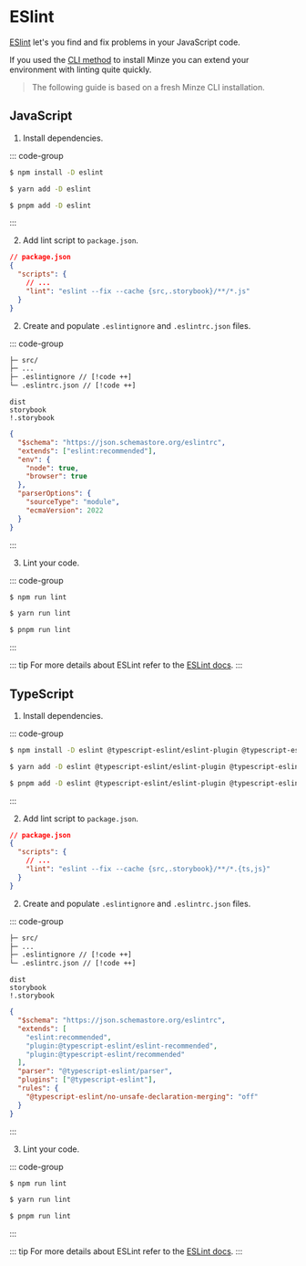 # ESlint

[ESlint](https://eslint.org) let's you find and fix problems in your JavaScript code.

If you used the [CLI method](/guide/installation#cli) to install Minze you can extend your environment with linting quite quickly.

> The following guide is based on a fresh Minze CLI installation.

## JavaScript

1. Install dependencies.

::: code-group

```bash [npm]
$ npm install -D eslint
```

```bash [yarn]
$ yarn add -D eslint
```

```bash [pnpm]
$ pnpm add -D eslint
```

:::

2. Add lint script to `package.json`.

```json
// package.json
{
  "scripts": {
    // ...
    "lint": "eslint --fix --cache {src,.storybook}/**/*.js"
  }
}
```

2. Create and populate `.eslintignore` and `.eslintrc.json` files.

::: code-group

```txt [files]
├─ src/
├─ ...
├─ .eslintignore // [!code ++]
└─ .eslintrc.json // [!code ++]
```

```[.eslintignore]
dist
storybook
!.storybook
```

```json [.eslintrc.json]
{
  "$schema": "https://json.schemastore.org/eslintrc",
  "extends": ["eslint:recommended"],
  "env": {
    "node": true,
    "browser": true
  },
  "parserOptions": {
    "sourceType": "module",
    "ecmaVersion": 2022
  }
}
```

:::

3. Lint your code.

::: code-group

```bash [npm]
$ npm run lint
```

```bash [yarn]
$ yarn run lint
```

```bash [pnpm]
$ pnpm run lint
```

:::

::: tip
For more details about ESLint refer to the [ESLint docs](https://eslint.org).
:::

## TypeScript

1. Install dependencies.

::: code-group

```bash [npm]
$ npm install -D eslint @typescript-eslint/eslint-plugin @typescript-eslint/parser
```

```bash [yarn]
$ yarn add -D eslint @typescript-eslint/eslint-plugin @typescript-eslint/parser
```

```bash [pnpm]
$ pnpm add -D eslint @typescript-eslint/eslint-plugin @typescript-eslint/parser
```

:::

2. Add lint script to `package.json`.

```json
// package.json
{
  "scripts": {
    // ...
    "lint": "eslint --fix --cache {src,.storybook}/**/*.{ts,js}"
  }
}
```

2. Create and populate `.eslintignore` and `.eslintrc.json` files.

::: code-group

```txt [files]
├─ src/
├─ ...
├─ .eslintignore // [!code ++]
└─ .eslintrc.json // [!code ++]
```

```[.eslintignore]
dist
storybook
!.storybook
```

```json [.eslintrc.json]
{
  "$schema": "https://json.schemastore.org/eslintrc",
  "extends": [
    "eslint:recommended",
    "plugin:@typescript-eslint/eslint-recommended",
    "plugin:@typescript-eslint/recommended"
  ],
  "parser": "@typescript-eslint/parser",
  "plugins": ["@typescript-eslint"],
  "rules": {
    "@typescript-eslint/no-unsafe-declaration-merging": "off"
  }
}
```

:::

3. Lint your code.

::: code-group

```bash [npm]
$ npm run lint
```

```bash [yarn]
$ yarn run lint
```

```bash [pnpm]
$ pnpm run lint
```

:::

::: tip
For more details about ESLint refer to the [ESLint docs](https://eslint.org).
:::
